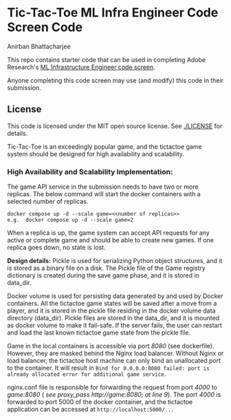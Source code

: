 # Tic-Tac-Toe ML Infra Engineer Code Screen Code 
Anirban Bhattacharjee

This repo contains starter code that can be used in completing Adobe Research's
[ML Infrastructure Engineer code
screen](https://tic-tac-toe.ethos61-stage-va7.ethos.adobe.net/doc/infra/instructions.html).

Anyone completing this code screen may use (and modify) this code in their
submission.

## License

This code is licensed under the MIT open source license. See
[./LICENSE](LICENSE) for details.

Tic-Tac-Toe is an exceedingly popular game, and the tictactoe game system should be designed for high availability and scalability. 


### High Availability and Scalability Implementation:
The game API service in the submission needs to have two or more replicas. The below command will start the docker containers with a selected number of replicas.

```
docker compose up -d --scale game=<<number of replicas>>
e.g.  docker compose up -d --scale game=2
```

When a replica is up, the game system can accept API requests for any active or complete game and should be able to create new games. If one replica goes down, no state is lost. 

**Design details:**
Pickle is used for serializing Python object structures, and it is stored as a binary file on a disk. The Pickle file of the Game registry dictionary is created during the save game phase, and it is stored in data_dir.

Docker volume is used for persisting data generated by and used by Docker containers. All the tictactoe game states will be saved after a move from a player, and it is stored in the pickle file residing in the docker volume data directory (data_dir). Pickle files are stored in the data_dir, and it is mounted as docker volume to make it fail-safe. If the server fails, the user can restart and load the last known tictactoe game state from the pickle file.

Game in the local containers is accessible via port _8080_ (see dockerfile). However, they are masked behind the Nginx load balancer. Without Nginx or load balancer, the tictactoe host machine can only bind an unallocated port to the container. It will result in `Bind for 0.0.0.0:8080 failed: port is already allocated error for additional game service.`


nginx.conf file is responsible for forwarding the request from port _4000_ to _game:8080_ ( _see proxy_pass http://game:8080; at line 9_). The port _4000_ is forwarded to port 5000 of the docker container, and the tictactoe application can be accessed at `http://localhost:5000/...`
